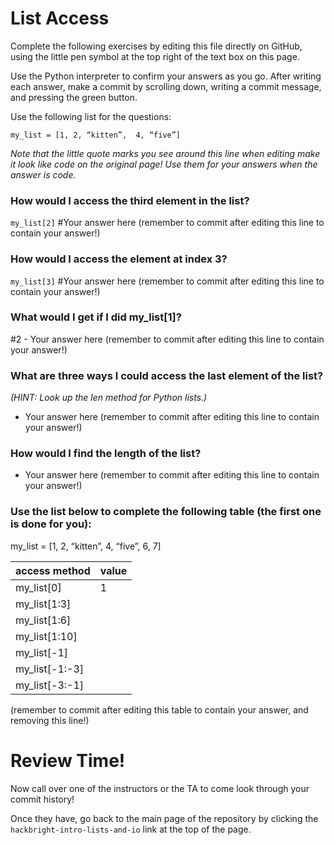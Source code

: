 # List Access

Complete the following exercises by editing this file directly on GitHub, using the little pen symbol at the top right of the text box on this page.

Use the Python interpreter to confirm your answers as you go.  After writing each answer, make a commit by scrolling down, writing a commit message, and pressing the green button.

Use the following list for the questions:

`my_list = [1, 2, “kitten”,  4, “five”]`

*Note that the little quote marks you see around this line when editing make it look like code on the original page!  Use them for your answers when the answer is code.*

### How would I access the third element in the list? 

`my_list[2]` #Your answer here (remember to commit after editing this line to contain your answer!)

### How would I access the element at index 3? 

`my_list[3]` #Your answer here (remember to commit after editing this line to contain your answer!)

### What would I get if I did my_list[1]?

#2 - Your answer here (remember to commit after editing this line to contain your answer!)

### What are three ways I could access the last element of the list?
*(HINT: Look up the len method for Python lists.)*

- Your answer here (remember to commit after editing this line to contain your answer!)

### How would I find the length of the list?

- Your answer here (remember to commit after editing this line to contain your answer!)

### Use the list below to complete the following table (the first one is done for you):
my_list = [1, 2, “kitten”,  4, “five”, 6, 7]

access method | value
--------------|---------
my_list[0]    | 1
my_list[1:3]  |
my_list[1:6]  |
my_list[1:10] |
my_list[-1]   |
my_list[-1:-3]|
my_list[-3:-1]|


(remember to commit after editing this table to contain your answer, and removing this line!)

# Review Time!

Now call over one of the instructors or the TA to come look through your commit history! 

Once they have, go back to the main page of the repository by clicking the `hackbright-intro-lists-and-io` link at the top of the page.
